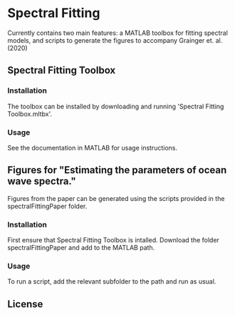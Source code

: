 # Spectral Fitting
Currently contains two main features: a MATLAB toolbox for fitting spectral models, and scripts to generate the figures to accompany Grainger et. al. (2020)
## Spectral Fitting Toolbox

### Installation
The toolbox can be installed by downloading and running 'Spectral Fitting Toolbox.mltbx'.
### Usage
See the documentation in MATLAB for usage instructions.

## Figures for "Estimating the parameters of ocean wave spectra."
Figures from the paper can be generated using the scripts provided in the spectralFittingPaper folder.
### Installation
First ensure that Spectral  Fitting Toolbox is intalled.
Download the folder spectralFittingPaper and add to the MATLAB path.
### Usage
To run a script, add the relevant subfolder to the path and run as usual.
## License
